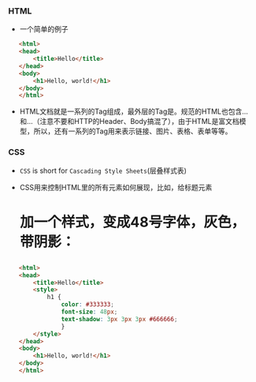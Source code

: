 ### HTML

* 一个简单的例子

 ```html
	<html>
	<head>
		<title>Hello</title>
	</head>
	<body>
  		<h1>Hello, world!</h1>
  	</body>
	</html>
 ```

* HTML文档就是一系列的Tag组成，最外层的Tag是<html>。规范的HTML也包含<head>...</head>和<body>...</body>（注意不要和HTTP的Header、Body搞混了），由于HTML是富文档模型，所以，还有一系列的Tag用来表示链接、图片、表格、表单等等。

### CSS

* `CSS` is short for `Cascading Style Sheets`(层叠样式表) 
 
* CSS用来控制HTML里的所有元素如何展现，比如，给标题元素<h1>加一个样式，变成48号字体，灰色，带阴影：

 ```html
	<html>
	<head>
		<title>Hello</title>
		<style>
			h1 {
				color: #333333;
				font-size: 48px;
				text-shadow: 3px 3px 3px #666666;
				}
		</style>
	</head>
	<body>
		<h1>Hello, world!</h1>
	</body>
	</html>
```